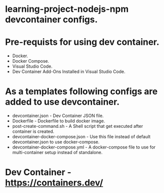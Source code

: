 #
# learning-project-nodejs-npm devcontainer configs.
#

# Pre-requists for using dev container.
  - Docker.
  - Docker Compose.
  - Visual Studio Code.
  - Dev Container Add-Ons Installed in Visual Studio Code.

# As a templates following configs are added to use devcontainer.
  - devcontainer.json - Dev Container JSON file.
  - Dockerfile - Dockerfile to build docker image.
  - post-create-command.sh - A Shell script that get executed after container is created.
  - devcontainer-docker-compose.json - Use this file instead of default devcontainer.json to use docker-compose.
  - devcontainer-docker-compose.yml - A docker-compose file to use for multi-container setup instead of standalone.

# Dev Container - https://containers.dev/
